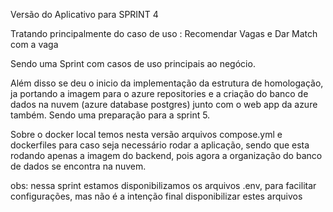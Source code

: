 Versão do Aplicativo para SPRINT 4

Tratando principalmente do caso de uso : Recomendar Vagas e Dar Match com a vaga

Sendo uma Sprint com casos de uso principais ao negócio.

Além disso se deu o inicio da implementação da estrutura de homologação, ja portando a imagem para o azure repositories e a criação do banco de dados na nuvem (azure database postgres) junto com o web app da azure também. Sendo uma preparação para a sprint 5.

Sobre o docker local temos nesta versão arquivos compose.yml e dockerfiles para caso seja necessário rodar a aplicação, sendo que esta rodando apenas a imagem do backend, pois agora a organização do banco de dados se encontra na nuvem.

obs: nessa sprint estamos disponibilizamos os arquivos .env, para facilitar configurações, mas não é a intenção final disponibilizar estes arquivos
